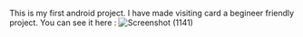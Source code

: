 This is my first android project.
I have made visiting card a begineer friendly project.
You can see it here : ![Screenshot (1141)](https://user-images.githubusercontent.com/69320890/131644685-8a6743cd-7945-4701-8311-015b4247aa81.png)

